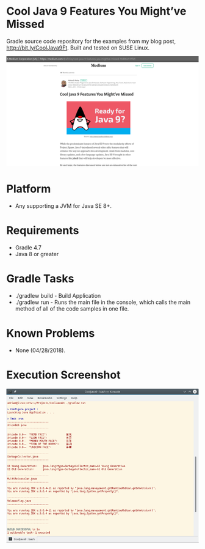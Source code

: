# Cool Java 9 Features You Might’ve Missed
Gradle source code repository for the examples from my blog post, http://bit.ly/CoolJava9Ft.
Built and tested on SUSE Linux.

![alt text](https://raw.githubusercontent.com/afinlay5/CoolJava9Ft/master/blog.png)

# Platform 
- Any supporting a JVM for Java SE 8+.

# Requirements
- Gradle 4.7 
- Java 8 or greater

# Gradle Tasks
- ./gradlew build - Build Application
- ./gradlew run - Runs the main file in the console, which calls the main method of all of the code samples in one file.

# Known Problems
- None (04/28/2018).

# Execution Screenshot
![alt text](https://raw.githubusercontent.com/afinlay5/CoolJava9Ft/master/gradle_run.png)
